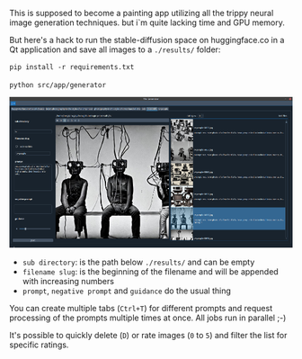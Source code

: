 This is supposed to become a painting app utilizing all the trippy neural image generation techniques.
but i`m quite lacking time and GPU memory.

But here's a hack to run the stable-diffusion space on huggingface.co in a Qt application and
save all images to a `./results/` folder:

```shell
pip install -r requirements.txt

python src/app/generator
```

![screenshot of generator](docs/img/generator-screenshot.png)

- `sub directory`: is the path below `./results/` and can be empty
- `filename slug`: is the beginning of the filename and will be appended with increasing numbers
- `prompt`, `negative prompt` and `guidance` do the usual thing

You can create multiple tabs (`Ctrl+T`) for different prompts 
and request processing of the prompts multiple times at once. All jobs run in parallel ;-)

It's possible to quickly delete (`D`) or rate images (`0` to `5`) and filter the list for specific ratings.
